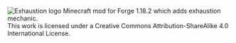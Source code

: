 ![Exhaustion logo](https://i.imgur.com/H9O88sX.png "Exhaustion logo")
Minecraft mod for Forge 1.18.2 which adds exhaustion mechanic. \
This work is licensed under a Creative Commons Attribution-ShareAlike 4.0 International License.